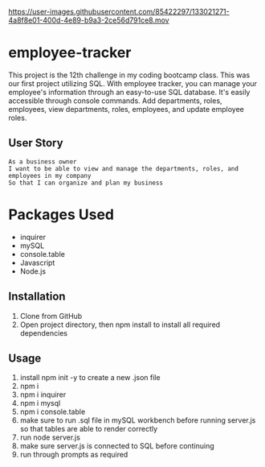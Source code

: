 

https://user-images.githubusercontent.com/85422297/133021271-4a8f8e01-400d-4e89-b9a3-2ce56d791ce8.mov

# employee-tracker
This project is the 12th challenge in my coding bootcamp class. This was our first project utilizing SQL. With employee tracker, you can manage your employee's information through an easy-to-use SQL database. It's easily accessible through console commands.
Add departments, roles, employees, view departments, roles, employees, and update employee roles.
## User Story
```
As a business owner
I want to be able to view and manage the departments, roles, and employees in my company
So that I can organize and plan my business
```
# Packages Used
- inquirer
- mySQL
- console.table
- Javascript
- Node.js

## Installation
1. Clone from GitHub
2. Open project directory, then npm install to install all required dependencies 

## Usage
1. install npm init -y to create a new .json file
2. npm i
3. npm i inquirer
4. npm i mysql
5. npm i console.table
6. make sure to run .sql file in mySQL workbench before running server.js so that tables are able to render correctly
7. run node server.js
8. make sure server.js is connected to SQL before continuing
9. run through prompts as required 
